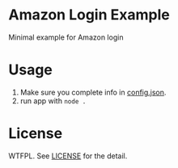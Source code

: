 # Amazon Login Example
Minimal example for Amazon login

# Usage

1. Make sure you complete info in [config.json](config.json).
2. run app with `node .`

# License

WTFPL. See [LICENSE](LICENSE) for the detail.
